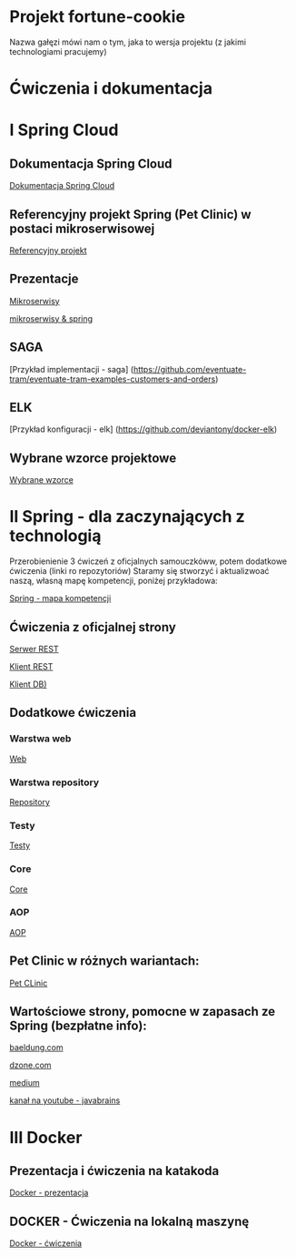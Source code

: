 # Projekt fortune-cookie

Nazwa gałęzi mówi nam o tym, jaka to wersja projektu (z jakimi technologiami pracujemy)

# Ćwiczenia i dokumentacja

# I Spring Cloud

## Dokumentacja Spring Cloud

  [Dokumentacja Spring Cloud](https://spring.io/projects/spring-cloud)

## Referencyjny projekt Spring (Pet Clinic) w postaci mikroserwisowej

  [Referencyjny projekt](https://github.com/spring-petclinic/spring-petclinic-microservices)
  
## Prezentacje

  [Mikroserwisy](https://prezi.com/view/G69qV693t8j1NLKk7KIQ/)
  
  [mikroserwisy & spring](https://drive.google.com/file/d/1RlLMHsK9pIqc4XDjTPoYnWMtwpu4aWWn/view?usp=sharing)
 
## SAGA

  [Przykład implementacji - saga] (https://github.com/eventuate-tram/eventuate-tram-examples-customers-and-orders)

## ELK

  [Przykład konfiguracji - elk] (https://github.com/deviantony/docker-elk)

## Wybrane wzorce projektowe

[Wybrane wzorce](https://azure.microsoft.com/pl-pl/blog/design-patterns-for-microservices/)
  
  
# II Spring - dla zaczynających z technologią
 
 Przerobienienie 3 ćwiczeń z oficjalnych samouczkóww, potem dodatkowe ćwiczenia (linki ro repozytoriów)
 Staramy się stworzyć i aktualizwoać naszą, własną mapę kompetencji, poniżej przykładowa:
 
 [Spring - mapa kompetencji](https://prezi.com/view/L4x0fhw3WEvopCJckrwv)
 
## Ćwiczenia z oficjalnej strony
 
 [Serwer REST](https://spring.io/guides/gs/rest-service/)
 
 [Klient REST](https://spring.io/guides/gs/consuming-rest/)
 
 [Klient DB)](https://spring.io/guides/gs/accessing-data-jpa/)
 
## Dodatkowe ćwiczenia

### Warstwa web
  [Web](https://github.com/lukasze/spring-web.git)
  
### Warstwa repository
  [Repository](https://github.com/lukasze/spring-data.git)
  
### Testy
  [Testy](https://github.com/lukasze/spring-test.git)
  
### Core
  [Core](https://github.com/lukasze/spring-core.git)

### AOP
  [AOP](https://github.com/lukasze/spring_aop)
 
## Pet Clinic w różnych wariantach:
 
  [Pet CLinic](https://github.com/spring-projects/spring-petclinic)
  
## Wartościowe strony, pomocne w zapasach ze Spring (bezpłatne info):
  [baeldung.com](https://www.baeldung.com/)
  
  [dzone.com](https://dzone.com/)
  
  [medium](https://medium.com/)
  
  [kanał na youtube - javabrains](https://www.youtube.com/channel/UCYt1sfh5464XaDBH0oH_o7Q)
  
# III Docker  

## Prezentacja i ćwiczenia na katakoda

  [Docker - prezentacja](https://prezi.com/view/jfUTBlKqN2gUvPeR9PB2)

## DOCKER - Ćwiczenia na lokalną maszynę

  [Docker - ćwiczenia](https://drive.google.com/file/d/135ZBHd0d1Wj_nR1Xxnq1_qfHwu7FFRp2/view?usp=sharing)
